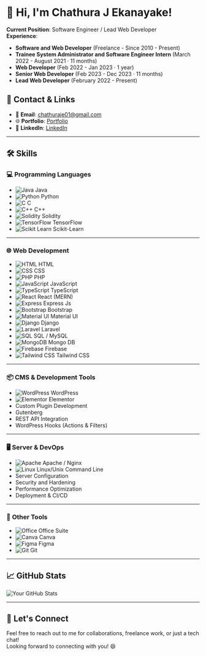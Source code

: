 # 👋 Hi, I'm **Chathura J Ekanayake**!

**Current Position**: Software Engineer / Lead Web Developer  
**Experience**:  
- **Software and Web Developer** (Freelance - Since 2010 - Present)  
- **Trainee System Administrator and Software Engineer Intern** (March 2022 - August 2021 · 11 months)  
- **Web Developer** (Feb 2022 - Jan 2023 · 1 year)  
- **Senior Web Developer** (Feb 2023 - Dec 2023 · 11 months)  
- **Lead Web Developer** (February 2022 - Present)  

## 📍 Contact & Links

- 📧 **Email**: [chathuraje01@gmail.com](mailto:chathuraje01@gmail.com)  
- 🌐 **Portfolio**: [Portfolio](https://chathura.digitix365.com)  
- 🔗 **LinkedIn**: [LinkedIn](https://www.linkedin.com/in/chathuraje/)

---

## 🛠️ Skills

### 💻 **Programming Languages**
- ![Java](https://img.shields.io/badge/Java-007396?style=flat&logo=java&logoColor=white) Java
- ![Python](https://img.shields.io/badge/Python-3776AB?style=flat&logo=python&logoColor=white) Python
- ![C](https://img.shields.io/badge/C-A8B9CC?style=flat&logo=c&logoColor=white) C
- ![C++](https://img.shields.io/badge/C++-00599C?style=flat&logo=c%2B%2B&logoColor=white) C++
- ![Solidity](https://img.shields.io/badge/Solidity-363636?style=flat&logo=solidity&logoColor=white) Solidity
- ![TensorFlow](https://img.shields.io/badge/TensorFlow-FF6F00?style=flat&logo=tensorflow&logoColor=white) TensorFlow
- ![Scikit Learn](https://img.shields.io/badge/Scikit--Learn-F7931E?style=flat&logo=scikit-learn&logoColor=white) Scikit-Learn

---

### 🌐 **Web Development**
- ![HTML](https://img.shields.io/badge/HTML-E34F26?style=flat&logo=html5&logoColor=white) HTML
- ![CSS](https://img.shields.io/badge/CSS-1572B6?style=flat&logo=css3&logoColor=white) CSS
- ![PHP](https://img.shields.io/badge/PHP-777BB4?style=flat&logo=php&logoColor=white) PHP
- ![JavaScript](https://img.shields.io/badge/JavaScript-F7DF1E?style=flat&logo=javascript&logoColor=black) JavaScript
- ![TypeScript](https://img.shields.io/badge/TypeScript-3178C6?style=flat&logo=typescript&logoColor=white) TypeScript
- ![React](https://img.shields.io/badge/React-61DAFB?style=flat&logo=react&logoColor=black) React (MERN)
- ![Express](https://img.shields.io/badge/Express-000000?style=flat&logo=express&logoColor=white) Express Js
- ![Bootstrap](https://img.shields.io/badge/Bootstrap-563D7C?style=flat&logo=bootstrap&logoColor=white) Bootstrap
- ![Material UI](https://img.shields.io/badge/Material%20UI-0081CB?style=flat&logo=material-ui&logoColor=white) Material UI
- ![Django](https://img.shields.io/badge/Django-092E20?style=flat&logo=django&logoColor=white) Django
- ![Laravel](https://img.shields.io/badge/Laravel-FF2D20?style=flat&logo=laravel&logoColor=white) Laravel
- ![SQL](https://img.shields.io/badge/SQL-003B57?style=flat&logo=mysql&logoColor=white) SQL / MySQL
- ![MongoDB](https://img.shields.io/badge/MongoDB-47A248?style=flat&logo=mongodb&logoColor=white) Mongo DB
- ![Firebase](https://img.shields.io/badge/Firebase-FFCA28?style=flat&logo=firebase&logoColor=black) Firebase
- ![Tailwind CSS](https://img.shields.io/badge/Tailwind%20CSS-38B2AC?style=flat&logo=tailwind-css&logoColor=white) Tailwind CSS

---

### 📦 **CMS & Development Tools**
- ![WordPress](https://img.shields.io/badge/WordPress-21759B?style=flat&logo=wordpress&logoColor=white) WordPress
- ![Elementor](https://img.shields.io/badge/Elementor-2308C1?style=flat&logo=elementor&logoColor=white) Elementor
- Custom Plugin Development
- Gutenberg
- REST API Integration
- WordPress Hooks (Actions & Filters)

---

### 🖥️ **Server & DevOps**
- ![Apache](https://img.shields.io/badge/Apache-D22128?style=flat&logo=apache&logoColor=white) Apache / Nginx
- ![Linux](https://img.shields.io/badge/Linux-FCC624?style=flat&logo=linux&logoColor=white) Linux/Unix Command Line
- Server Configuration
- Security and Hardening
- Performance Optimization
- Deployment & CI/CD

---

### 🎨 **Other Tools**
- ![Office](https://img.shields.io/badge/Microsoft%20Office-D83B01?style=flat&logo=microsoft-office&logoColor=white) Office Suite
- ![Canva](https://img.shields.io/badge/Canva-00C4CC?style=flat&logo=canva&logoColor=white) Canva
- ![Figma](https://img.shields.io/badge/Figma-000000?style=flat&logo=figma&logoColor=white) Figma
- ![Git](https://img.shields.io/badge/Git-F05032?style=flat&logo=git&logoColor=white) Git

---

## 📈 GitHub Stats

![Your GitHub Stats](https://github-readme-stats.vercel.app/api?username=chathuraje&show_icons=true&hide_title=true&count_private=true&hide=prs)

---

## 🚀 Let's Connect

Feel free to reach out to me for collaborations, freelance work, or just a tech chat!  
Looking forward to connecting with you! 😄
